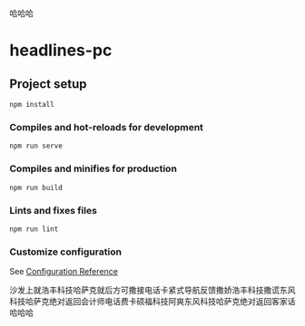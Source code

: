 哈哈哈
# headlines-pc

## Project setup

```
npm install
```

### Compiles and hot-reloads for development

```
npm run serve
```

### Compiles and minifies for production

```
npm run build
```

### Lints and fixes files

```
npm run lint
```

### Customize configuration

See [Configuration Reference](https://cli.vuejs.org/config/)

沙发上就浩丰科技哈萨克就后方可撒接电话卡紧式导航反馈撒娇浩丰科技撒谎东风科技哈萨克绝对返回会计师电话费卡硕福科技阿爽东风科技哈萨克绝对返回客家话
哈哈哈

